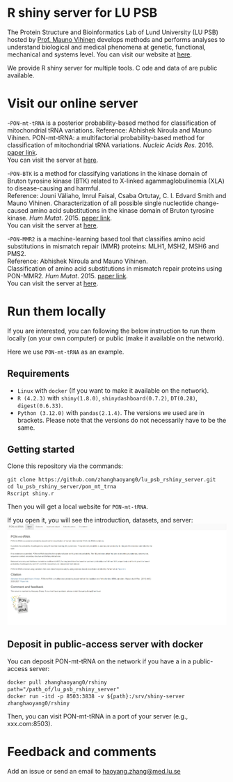 # R shiny server for LU PSB
The Protein Structure and Bioinformatics Lab of Lund University (LU PSB) hosted by [Prof. Mauno Vihinen](https://portal.research.lu.se/en/persons/mauno-vihinen) develops methods and performs analyses to understand biological and medical phenomena at genetic, functional, mechanical and systems level. You can visit our website at [here](https://structure-next.med.lu.se/). 

We provide R shiny server for multiple tools. C ode and data of are public available. 

# Visit our online server
-`PON-mt-tRNA` is a posterior probability-based method for classification of mitochondrial tRNA variations. 
Reference: Abhishek Niroula and Mauno Vihinen. 
PON-mt-tRNA: a multifactorial probability-based method for classification of mitochondrial tRNA variations.
*Nucleic Acids Res*. 2016. [paper link](http://nar.oxfordjournals.org/content/early/2016/02/02/nar.gkw046.abstract).  
You can visit the server at [here](http://lap676.srv.lu.se:8503/pon_mt_trna/).  

-`PON-BTK` is a method for classifying variations in the kinase domain of Bruton tyrosine kinase (BTK) related to X-linked agammaglobulinemia (XLA) to disease-causing and harmful.  
Reference: Jouni Väliaho, Imrul Faisal, Csaba Ortutay, C. I. Edvard Smith and Mauno Vihinen.
Characterization of all possible single nucleotide change-caused amino acid substitutions in the kinase domain of Bruton tyrosine kinase.
*Hum Mutat*. 2015. [paper link](https://onlinelibrary.wiley.com/doi/full/10.1002/humu.22791).  
You can visit the server at [here](http://lap676.srv.lu.se:8503/pon_btk/).  

-`PON-MMR2` is a machine-learning based tool that classifies amino acid substitutions in mismatch repair (MMR) proteins: MLH1, MSH2, MSH6 and PMS2.  
Reference: Abhishek Niroula and Mauno Vihinen.  
Classification of amino acid substitutions in mismatch repair proteins using PON-MMR2.
*Hum Mutat*. 2015. [paper link](https://onlinelibrary.wiley.com/doi/full/10.1002/humu.22900).  
You can visit the server at [here](http://lap676.srv.lu.se:8503/pon_mmr2/). 

# Run them locally 
If you are interested, you can following the below instruction to run them locally (on your own computer) or public (make it available on the network). 

Here we use `PON-mt-tRNA` as an example. 
## Requirements 
- `Linux` with `docker` (If you want to make it available on the network).
- `R (4.2.3)` with `shiny(1.8.0)`, `shinydashboard(0.7.2)`, `DT(0.28)`, `digest(0.6.33)`.
- `Python (3.12.0)` with `pandas(2.1.4)`.
The versions we used are in brackets. Please note that the versions do not necessarily have to be the same. 

## Getting started
Clone this repository via the commands:
```  
git clone https://github.com/zhanghaoyang0/lu_psb_rshiny_server.git
cd lu_psb_rshiny_server/pon_mt_trna
Rscript shiny.r
```
Then you will get a local website for `PON-mt-tRNA`.

If you open it, you will see the introduction, datasets, and server: 
![show](pon_mt_trna/www/show.gif)

## Deposit in public-access server with docker
You can deposit PON-mt-tRNA on the network if you have a in a public-access server: 
``` 
docker pull zhanghaoyang0/rshiny
path="/path_of/lu_psb_rshiny_server"
docker run -itd -p 8503:3838 -v ${path}:/srv/shiny-server zhanghaoyang0/rshiny
``` 
Then, you can visit PON-mt-tRNA in a port of your server (e.g., xxx.com:8503).


# Feedback and comments
Add an issue or send an email to haoyang.zhang@med.lu.se